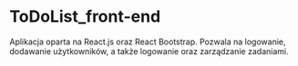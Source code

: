 # ToDoList_front-end

Aplikacja oparta na React.js oraz React Bootstrap. Pozwala na logowanie, dodawanie użytkowników, a także logowanie oraz zarządzanie zadaniami.
